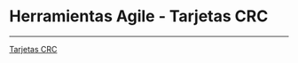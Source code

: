 #  Herramientas Agile - Tarjetas CRC

---

[Tarjetas CRC](https://docs.google.com/spreadsheets/d/13uirgTSXC1EFjMOR4OKm9omHTEzzdvExcRvfvvLY2Ks/edit?gid=0#gid=0)
